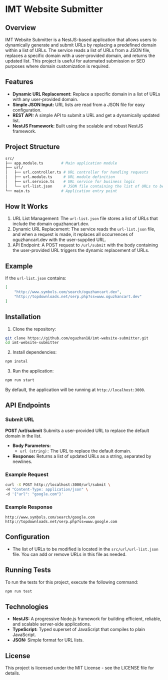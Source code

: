 # IMT Website Submitter
## Overview
IMT Website Submitter is a NestJS-based application that allows users to dynamically generate and submit URLs by replacing a predefined domain within a list of URLs. The service reads a list of URLs from a JSON file, replaces a specific domain with a user-provided domain, and returns the updated list. This project is useful for automated submission or SEO purposes where domain customization is required.
## Features
* **Dynamic URL Replacement:** Replace a specific domain in a list of URLs with any user-provided domain.
* **Simple JSON Input:** URL lists are read from a JSON file for easy configuration.
* **REST API:** A simple API to submit a URL and get a dynamically updated list.
* **NestJS Framework:** Built using the scalable and robust NestJS framework.
## Project Structure
```bash
src/
├── app.module.ts        # Main application module
├── url/
│   ├── url.controller.ts # URL controller for handling requests
│   ├── url.module.ts     # URL module definition
│   ├── url.service.ts    # URL service for business logic
│   └── url-list.json     # JSON file containing the list of URLs to be modified
└── main.ts              # Application entry point
```
## How It Works
1. URL List Management: The `url-list.json` file stores a list of URLs that include the domain oguzhancart.dev.
2. Dynamic URL Replacement: The service reads the `url-list.json` file, and when a request is made, it replaces all occurrences of oguzhancart.dev with the user-supplied URL.
3. API Endpoint: A POST request to `/url/submit` with the body containing the user-provided URL triggers the dynamic replacement of URLs.

## Example
If the `url-list.json` contains:
```json
[
    "http://www.symbols.com/search/oguzhancart.dev",
    "http://topdownloads.net/serp.php?ss=www.oguzhancart.dev"
]
```

## Installation
1. Clone the repository:
```bash 
git clone https://github.com/oguzhan18/imt-website-submitter.git
cd imt-website-submitter
```
2. Install dependencies:
```bash
npm instal
```
3. Run the application:
```bash
npm run start
```
By default, the application will be running at `http://localhost:3000`.

## API Endpoints
### Submit URL
**POST /url/submit**
Submits a user-provided URL to replace the default domain in the list.
* **Body Parameters:**
  * `url (string):` The URL to replace the default domain.
* **Response:** Returns a list of updated URLs as a string, separated by newlines.
### Example Request
```bash
curl -X POST http://localhost:3000/url/submit \
-H "Content-Type: application/json" \
-d '{"url": "google.com"}'
```
### Example Response
```text
http://www.symbols.com/search/google.com
http://topdownloads.net/serp.php?ss=www.google.com
```
## Configuration
* The list of URLs to be modified is located in the `src/url/url-list.json` file. You can add or remove URLs in this file as needed.
## Running Tests
To run the tests for this project, execute the following command:

```bash
npm run test
````

## Technologies
* **NestJS:** A progressive Node.js framework for building efficient, reliable, and scalable server-side applications.
* **TypeScript:** Typed superset of JavaScript that compiles to plain JavaScript.
* **JSON:** Simple format for URL lists.

## License
This project is licensed under the MIT License - see the LICENSE file for details.


